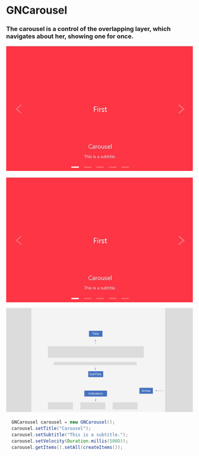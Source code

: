 
# GNCarousel
### The carousel is a control of the overlapping layer, which navigates about her, showing one for once.
![Guide](src/view.gif)

<img src="src/view.gif" align="middle" />


![skeleton](src/model.jpg)


```java
  GNCarousel carousel = new GNCarousel();
  carousel.setTitle("Carousel");
  carousel.setSubtitle("This is a subtitle.");
  carousel.setVelocity(Duration.millis(500D));
  carousel.getItems().setAll(createItems());
```
